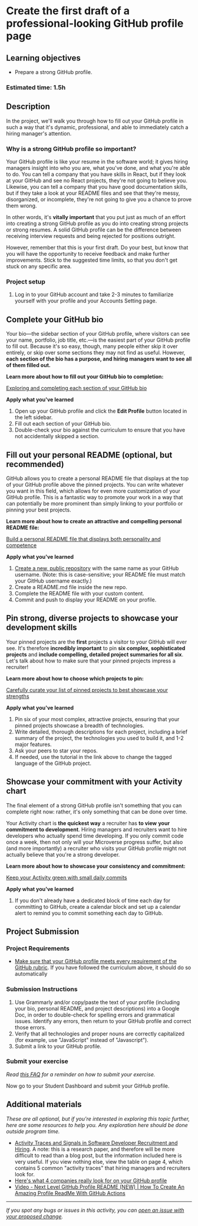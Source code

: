 # Create the first draft of a professional-looking GitHub profile page

## Learning objectives

- Prepare a strong GitHub profile.

### **Estimated time**: 1.5h

## Description

In the project, we'll walk you through how to fill out your GitHub profile in such a way that it's dynamic, professional, and able to immediately catch a hiring manager's attention.

### Why is a strong GitHub profile so important?

Your GitHub profile is like your resume in the software world; it gives hiring managers insight into who you are, what you've done, and what you're able to do. You can tell a company that you have skills in React, but if they look at your GitHub and see no React projects, they're not going to believe you. Likewise, you can tell a company that you have good documentation skills,  but if they take a look at your README files and see that they're messy, disorganized, or incomplete, they're not going to give you a chance to prove them wrong.

In other words, it's **vitally important** that you put just as much of an effort into creating a strong GitHub profile as you do into creating strong projects or strong resumes. A solid GitHub profile can be the difference between receiving interview requests and being rejected for positions outright.

However, remember that this is your first draft. Do your best, but know that you will have the opportunity to receive feedback and make further improvements. Stick to the suggested time limits, so that you don't get stuck on any specific area. 

### Project setup

1. Log in to your GitHub account and take 2-3 minutes to familiarize yourself with your profile and your Accounts Setting page.

## Complete your GitHub bio

Your bio—the sidebar section of your GitHub profile, where visitors can see your name, portfolio, job title, etc.—is the easiest part of your GitHub profile to fill out. Because it's so easy, though, many people either skip it over entirely, or skip over some sections they may not find as useful. However, **each section of the bio has a purpose, and hiring managers want to see all of them filled out.**

**Learn more about how to fill out your GitHub bio to completion:**

[Exploring and completing each section of your GitHub bio](exploring-and-completing-each-section-of-your-github-bio.md)

**Apply what you've learned**

1. Open up your GitHub profile and click the **Edit Profile** button located in the left sidebar. 
2. Fill out each section of your GitHub bio. 
3. Double-check your bio against the curriculum to ensure that you have not accidentally skipped a section.

## Fill out your personal README (optional, but recommended)

GitHub allows you to create a personal README file that displays at the top of your GitHub profile above the pinned projects. You can write whatever you want in this field, which allows for even more customization of your GitHub profile. This is a fantastic way to promote your work in a way that can potentially be more prominent than simply linking to your portfolio or pinning your best projects.

**Learn more about how to create an attractive and compelling personal README file:**

[Build a personal README file that displays both personality and competence](build-a-personal-readme-file-that-displays-both-personality-and-competence.md)

**Apply what you've learned**

1. [Create a new, public repository](https://github.com/new) with the same name as your GitHub username. (Note: this is case-sensitive; your README file must match your GitHub username exactly.)
2. Create a README.md file inside the new repo.
3. Complete the README file with your custom content.
4. Commit and push to display your README on your profile.

## Pin strong, diverse projects to showcase your development skills

Your pinned projects are the **first** projects a visitor to your GitHub will ever see. It's therefore **incredibly important** to pin **six complex, sophisticated projects** and **include compelling, detailed project summaries for all six**. Let's talk about how to make sure that your pinned projects impress a recruiter!

**Learn more about how to choose which projects to pin:**

[Carefully curate your list of pinned projects to best showcase your strengths](carefully-curate-your-list-of-pinned-projects-to-best-showcase-your-strengths.md)

**Apply what you've learned**

1. Pin six of your most complex, attractive projects, ensuring that your pinned projects showcase a breadth of technologies.
2. Write detailed, thorough descriptions for each project, including a brief summary of the project, the technologies you used to build it, and 1-2 major features.
3. Ask your peers to star your repos.
4. If needed, use the tutorial in the link above to change the tagged language of the GitHub project.

## Showcase your commitment with your Activity chart

The final element of a strong GitHub profile isn't something that you can complete right now: rather, it's only something that can be done over time.

Your Activity chart is **the quickest way** a recruiter has **to view** **your commitment to development**. Hiring managers and recruiters want to hire developers who actually spend time developing. If you only commit code once a week, then not only will your Microverse progress suffer, but also (and more importantly) a recruiter who visits your GitHub profile might not actually believe that you're a strong developer.

**Learn more about how to showcase your consistency and commitment:**

[Keep your Activity green with small daily commits](keep-your-activity-green-with-small-daily-commits.md)

**Apply what you've learned**

1. If you don't already have a dedicated block of time each day for committing to GitHub, create a calendar block and set up a calendar alert to remind you to commit something each day to GitHub.

## Project Submission

### Project Requirements

- [Make sure that your GitHub profile meets every requirement of the GitHub rubric](https://docs.google.com/document/d/1A1x6Vqm6rmChKkb3T3IXBWRNyygTZ2oiHCPZq4IrXT4/edit). If you have followed the curriculum above, it should do so automatically

### Submission Instructions

1. Use Grammarly and/or copy/paste the text of your profile (including your bio, personal README, and project descriptions) into a Google Doc, in order to double-check for spelling errors and grammatical issues. Identify any errors, then return to your GitHub profile and correct those errors.
2. Verify that all technologies and proper nouns are correctly capitalized (for example, use "JavaScript" instead of "Javascript").
3. Submit a link to your GitHub profile.

### Submit your exercise

*Read [this FAQ](https://microverse.zendesk.com/hc/en-us/articles/360061344234) for a reminder on how to submit your exercise.* 

Now go to your Student Dashboard and submit your GitHub profile.

## Additional materials

*These are all optional, but if you're interested in exploring this topic further, here are some resources to help you. Any exploration here should be done outside program time.*

- [Activity Traces and Signals in Software Developer Recruitment and Hiring](https://www.cs.cmu.edu/~xia/resources/Documents/Marlow-cscw13.pdf). A note: this is a research paper, and therefore will be more difficult to read than a blog post, but the information included here is very useful. If you view nothing else, view the table on page 4, which contains 5 common "activity traces" that hiring managers and recruiters look for.
- [Here's what 4 companies really look for on your GitHub profile](https://www.builtinchicago.org/2018/05/08/what-companies-look-for-on-github)
- [Video - Next Level GitHub Profile README (NEW) | How To Create An Amazing Profile ReadMe With GitHub Actions](https://www.youtube.com/watch?v=ECuqb5Tv9qI)


------

_If you spot any bugs or issues in this activity, you can [open an issue with your proposed change](https://github.com/microverseinc/curriculum-transversal-skills/blob/main/git-github/articles/open_issue.md)._

